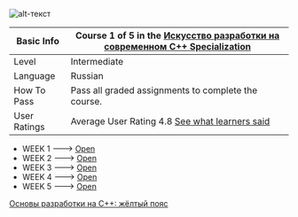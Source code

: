 
![alt-текст](https://github.com/Hitoku/basics-of-c-plus-plus-development-white-belt/blob/master/img.jpg)

| Basic Info | Course 1 of 5 in the [Искусство разработки на современном C++ Specialization](https://www.coursera.org/learn/c-plus-plus-white)|
| ------------- | ------------- |
| Level | Intermediate |
| Language | Russian |
| How To Pass | Pass all graded assignments to complete the course. |
| User Ratings | Average User Rating 4.8 [See what learners said](https://www.coursera.org/learn/c-plus-plus-white#ratings)|

* WEEK 1 ---> [Open](https://github.com/Hitoku/basics-of-c-plus-plus-development-white-belt/tree/master/Week_1)
* WEEK 2 ---> [Open](https://github.com/Hitoku/basics-of-c-plus-plus-development-white-belt/tree/master/Week_2)
* WEEK 3 ---> [Open](https://github.com/Hitoku/basics-of-c-plus-plus-development-white-belt/tree/master/Week_3)
* WEEK 4 ---> [Open](https://github.com/Hitoku/basics-of-c-plus-plus-development-white-belt/tree/master/Week_4)
* WEEK 5 ---> [Open](https://github.com/Hitoku/basics-of-c-plus-plus-development-white-belt/tree/master/Week_5)

[Основы разработки на C++: жёлтый пояс](https://github.com/Hitoku/basics-of-c-plus-plus-development-yellow-belt)